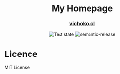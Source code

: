 # 

<h1 align="center" style="border-bottom: none;">My Homepage</h1>
<h3 align="center">
    <a href="vichoko.cl">vichoko.cl</a>
</h3>

<p align="center">
    <img alt="Test state" src="https://github.com/vichoko/homepage/actions/workflows/deploy.yaml/badge.svg">
    <img alt="semantic-release" src="https://img.shields.io/badge/%20%20%F0%9F%93%A6%F0%9F%9A%80-semantic--release-e10079.svg">
</p>

# Licence
MIT License
